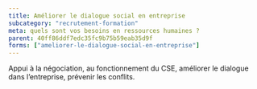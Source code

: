 ```yaml
---
title: Améliorer le dialogue social en entreprise
subcategory: "recrutement-formation"
meta: quels sont vos besoins en ressources humaines ?
parent: 40ff86ddf7edc35fc9b75b59eab35d9f
forms: ["ameliorer-le-dialogue-social-en-entreprise"]
---
```


Appui à la négociation, au fonctionnement du CSE, améliorer le dialogue dans l’entreprise, prévenir les conflits.
